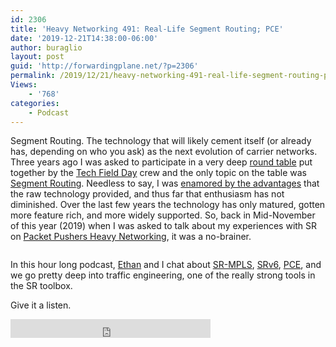 ```yaml
---
id: 2306
title: 'Heavy Networking 491: Real-Life Segment Routing; PCE'
date: '2019-12-21T14:38:00-06:00'
author: buraglio
layout: post
guid: 'http://forwardingplane.net/?p=2306'
permalink: /2019/12/21/heavy-networking-491-real-life-segment-routing-pce/
Views:
    - '768'
categories:
    - Podcast
---
```


<!-- wp:paragraph -->
<p>Segment Routing. The technology that will likely cement itself (or already has, depending on who you ask) as the next evolution of carrier networks. Three years ago I was asked to participate in a very deep <a href="http://techfieldday.com/event/srr1/">round table</a> put together by the <a href="https://techfieldday.com/">Tech Field Day</a> crew and the only topic on the table was <a href="https://www.segment-routing.net">Segment Routing</a>. Needless to say, I was <a href="https://www.forwardingplane.net/post/care-segment-routing/">enamored by the advantages</a> that the raw technology provided, and thus far that enthusiasm has not diminished. Over the last few years the technology has only matured, gotten more feature rich, and more widely supported. So, back in Mid-November of this year (2019) when I was asked to talk about my experiences with SR on <a href="https://packetpushers.net/podcast/heavy-networking-491-real-life-segment-routing-pce/">Packet Pushers Heavy Networking</a>, it was a no-brainer.</p>
<!-- /wp:paragraph -->

<!-- wp:image -->
<figure class="wp-block-image"><img src="https://www.segment-routing.net/images/home/end2end.png" alt=""/></figure>
<!-- /wp:image -->

<!-- wp:paragraph -->
<p>In this hour long podcast, <a href="https://ethancbanks.com/about/">Ethan</a> and I chat about <a href="https://www.segment-routing.net/tutorials/2016-09-27-segment-routing-mpls-data-plane/">SR-MPLS</a>, <a href="https://www.segment-routing.net/tutorials/2017-12-05-srv6-introduction/">SRv6</a>, <a href="https://packetpushers.net/pce-pcep-overview/">PCE</a>, and we go pretty deep into traffic engineering, one of the really strong tools in the SR toolbox.</p>
<!-- /wp:paragraph -->

<!-- wp:paragraph -->
<p>Give it a listen.</p>
<!-- /wp:paragraph -->

<!-- wp:html -->
<iframe width="320" height="30" src="https://packetpushers.net/?powerpress_embed=46786-podcast&amp;powerpress_player=mediaelement-audio" frameborder="0" scrolling="no"></iframe>
<!-- /wp:html -->